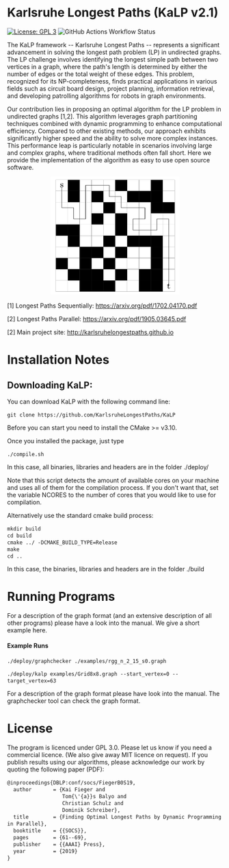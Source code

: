 Karlsruhe Longest Paths (KaLP v2.1)
=====
[![License: GPL 3](https://img.shields.io/badge/license-GPLv3-blue)]([https://opensource.org/licenses/GPL3](https://opensource.org/license/gpl-3-0/))
![GitHub Actions Workflow Status](https://img.shields.io/github/actions/workflow/status/KarlsruheLongestPaths/KaLP/c-cpp.yml)

The KaLP framework -- Karlsruhe Longest Paths -- represents a significant advancement in solving the longest path problem (LP) in undirected graphs. The LP challenge involves identifying the longest simple path between two vertices in a graph, where the path's length is determined by either the number of edges or the total weight of these edges. This problem, recognized for its NP-completeness, finds practical applications in various fields such as circuit board design, project planning, information retrieval, and developing patrolling algorithms for robots in graph environments.

Our contribution lies in proposing an optimal algorithm for the LP problem in undirected graphs [1,2]. This algorithm leverages graph partitioning techniques combined with dynamic programming to enhance computational efficiency. Compared to other existing methods, our approach exhibits significantly higher speed and the ability to solve more complex instances. This performance leap is particularly notable in scenarios involving large and complex graphs, where traditional methods often fall short. Here we provide the implementation of the algorithm as easy to use open source software.

<p align="center">
<img src="./img/lpath.png"
  alt="longest paths"
  width="301" height="275">
</p>

[1] Longest Paths Sequentially: https://arxiv.org/pdf/1702.04170.pdf

[2] Longest Paths Parallel: https://arxiv.org/pdf/1905.03645.pdf

[2] Main project site: http://karlsruhelongestpaths.github.io

Installation Notes
=====


## Downloading KaLP: 
You can download KaLP with the following command line:

```console
git clone https://github.com/KarlsruheLongestPaths/KaLP
```

Before you can start you need to install the CMake >= v3.10.

Once you installed the package, just type 
```console
./compile.sh 
```
In this case, all binaries, libraries and headers are in the folder ./deploy/ 

Note that this script detects the amount of available cores on your machine and uses all of them for the compilation process. If you don't want that, set the variable NCORES to the number of cores that you would like to use for compilation. 

Alternatively use the standard cmake build process:
```console 
mkdir build
cd build 
cmake ../ -DCMAKE_BUILD_TYPE=Release     
make 
cd ..
```
In this case, the binaries, libraries and headers are in the folder ./build 

Running Programs
=====

For a description of the graph format (and an extensive description of all other programs) please have a look into the manual. We give a short example here.

#### Example Runs
```console
./deploy/graphchecker ./examples/rgg_n_2_15_s0.graph 
```

```console
./deploy/kalp examples/Grid8x8.graph --start_vertex=0 --target_vertex=63
```
For a description of the graph format please have look into the manual. The graphchecker tool can check the graph format.

License
=====
The program is licenced under GPL 3.0. Please let us know if you need a commercial licence. (We also give away MIT licence on request).
If you publish results using our algorithms, please acknowledge our work by quoting the following paper (PDF):

````
@inproceedings{DBLP:conf/socs/FiegerB0S19,
  author       = {Kai Fieger and
                  Tom{\'{a}}s Balyo and
                  Christian Schulz and
                  Dominik Schreiber},
  title        = {Finding Optimal Longest Paths by Dynamic Programming in Parallel},
  booktitle    = {{SOCS}},
  pages        = {61--69},
  publisher    = {{AAAI} Press},
  year         = {2019}
}
````
